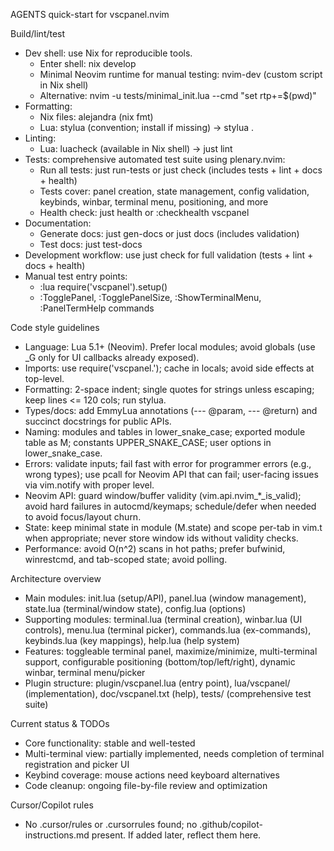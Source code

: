 AGENTS quick-start for vscpanel.nvim

Build/lint/test
- Dev shell: use Nix for reproducible tools.
  - Enter shell: nix develop
  - Minimal Neovim runtime for manual testing: nvim-dev (custom script in Nix shell)
  - Alternative: nvim -u tests/minimal_init.lua --cmd "set rtp+=$(pwd)"
- Formatting:
  - Nix files: alejandra (nix fmt)
  - Lua: stylua (convention; install if missing) -> stylua .
- Linting:
  - Lua: luacheck (available in Nix shell) -> just lint
- Tests: comprehensive automated test suite using plenary.nvim:
  - Run all tests: just run-tests or just check (includes tests + lint + docs + health)
  - Tests cover: panel creation, state management, config validation, keybinds, winbar, terminal menu, positioning, and more
  - Health check: just health or :checkhealth vscpanel
- Documentation:
  - Generate docs: just gen-docs or just docs (includes validation)
  - Test docs: just test-docs
- Development workflow: use just check for full validation (tests + lint + docs + health)
- Manual test entry points:
  - :lua require('vscpanel').setup()
  - :TogglePanel, :TogglePanelSize, :ShowTerminalMenu, :PanelTermHelp commands

Code style guidelines
- Language: Lua 5.1+ (Neovim). Prefer local modules; avoid globals (use _G only for UI callbacks already exposed).
- Imports: use require('vscpanel.<module>'); cache in locals; avoid side effects at top-level.
- Formatting: 2-space indent; single quotes for strings unless escaping; keep lines <= 120 cols; run stylua.
- Types/docs: add EmmyLua annotations (--- @param, --- @return) and succinct docstrings for public APIs.
- Naming: modules and tables in lower_snake_case; exported module table as M; constants UPPER_SNAKE_CASE; user options in lower_snake_case.
- Errors: validate inputs; fail fast with error for programmer errors (e.g., wrong types); use pcall for Neovim API that can fail; user-facing issues via vim.notify with proper level.
- Neovim API: guard window/buffer validity (vim.api.nvim_*_is_valid); avoid hard failures in autocmd/keymaps; schedule/defer when needed to avoid focus/layout churn.
- State: keep minimal state in module (M.state) and scope per-tab in vim.t when appropriate; never store window ids without validity checks.
- Performance: avoid O(n^2) scans in hot paths; prefer bufwinid, winrestcmd, and tab-scoped state; avoid polling.

Architecture overview
- Main modules: init.lua (setup/API), panel.lua (window management), state.lua (terminal/window state), config.lua (options)
- Supporting modules: terminal.lua (terminal creation), winbar.lua (UI controls), menu.lua (terminal picker), commands.lua (ex-commands), keybinds.lua (key mappings), help.lua (help system)
- Features: toggleable terminal panel, maximize/minimize, multi-terminal support, configurable positioning (bottom/top/left/right), dynamic winbar, terminal menu/picker
- Plugin structure: plugin/vscpanel.lua (entry point), lua/vscpanel/ (implementation), doc/vscpanel.txt (help), tests/ (comprehensive test suite)

Current status & TODOs
- Core functionality: stable and well-tested
- Multi-terminal view: partially implemented, needs completion of terminal registration and picker UI
- Keybind coverage: mouse actions need keyboard alternatives
- Code cleanup: ongoing file-by-file review and optimization

Cursor/Copilot rules
- No .cursor/rules or .cursorrules found; no .github/copilot-instructions.md present. If added later, reflect them here.
